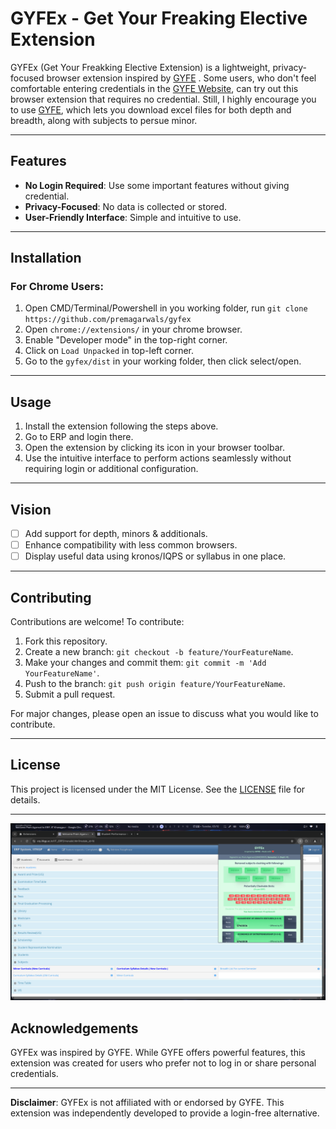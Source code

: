 
# GYFEx - Get Your Freaking Elective Extension

GYFEx (Get Your Freakking Elective Extension) is a lightweight, privacy-focused browser extension inspired by [GYFE](https://github.com/metakgp/gyfe) . Some users, who don't feel comfortable entering credentials in the [GYFE Website](https://gyfe.metakgp.org), can try out this browser extension that requires no credential. Still, I highly encourage you to use [GYFE](https://gyfe.metakgp.org), which lets you download excel files for both depth and breadth, along with subjects to persue minor.

---

## Features

- **No Login Required**: Use some important features without giving credential.
- **Privacy-Focused**: No data is collected or stored.
- **User-Friendly Interface**: Simple and intuitive to use.

---

## Installation

### For Chrome Users:
1. Open CMD/Terminal/Powershell in you working folder, run `git clone https://github.com/premagarwals/gyfex`
2. Open `chrome://extensions/` in your chrome browser.
3. Enable "Developer mode" in the top-right corner.
4. Click on `Load Unpacked` in top-left corner.
5. Go to the `gyfex/dist` in your working folder, then click select/open.
---

## Usage

1. Install the extension following the steps above.
2. Go to ERP and login there.
3. Open the extension by clicking its icon in your browser toolbar.
4. Use the intuitive interface to perform actions seamlessly without requiring login or additional configuration.

---

## Vision

- [ ] Add support for depth, minors & additionals.
- [ ] Enhance compatibility with less common browsers.
- [ ] Display useful data using kronos/IQPS or syllabus in one place.

---

## Contributing

Contributions are welcome! To contribute:

1. Fork this repository.
2. Create a new branch: `git checkout -b feature/YourFeatureName`.
3. Make your changes and commit them: `git commit -m 'Add YourFeatureName'`.
4. Push to the branch: `git push origin feature/YourFeatureName`.
5. Submit a pull request.

For major changes, please open an issue to discuss what you would like to contribute.

---

## License

This project is licensed under the MIT License. See the [LICENSE](LICENSE) file for details.

---

![screenshot.png](assets/screenshot.png)

## Acknowledgements

GYFEx was inspired by GYFE. While GYFE offers powerful features, this extension was created for users who prefer not to log in or share personal credentials.

---

**Disclaimer**: GYFEx is not affiliated with or endorsed by GYFE. This extension was independently developed to provide a login-free alternative.
